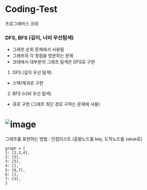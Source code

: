 # Coding-Test
프로그래머스 코테


### DFS, BFS (깊이, 너비 우선탐색)
- 그래프 순회 문제에서 사용됨
- 그래프의 각 정점을 방문하는 문제
- 코테에서 대부분의 그래프 탐색은 DFS로 구현

1) DFS (깊이 우선 탐색)
- 스택/재귀로 구현


2) BFS (너비 우선 탐색)
- 큐로 구현 (그래프 최단 경로 구하는 문제에 사용)

# ![image](https://user-images.githubusercontent.com/50647833/129039103-9f6bb880-f74d-4d72-8fcc-65450ae70fc4.png)

그래프를 표현하는 방법 : 인접리스트 (출발노드를 key, 도착노드를 value로)
```
graph = { 
1: [2,3,4],
2: [5],
3: [5],
4: [],
5: [6,7],
6: [],
7: [3],
}
```





